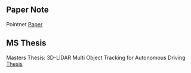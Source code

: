 ## Paper Note

Pointnet [Paper](https://arxiv.org/abs/1612.00593)




## MS Thesis

Masters Thesis: 3D-LIDAR Multi Object Tracking for Autonomous Driving [Thesis](https://repository.tudelft.nl/islandora/object/uuid:f536b829-42ae-41d5-968d-13bbaa4ec736/datastream/OBJ/download)
